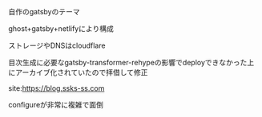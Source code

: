 自作のgatsbyのテーマ

ghost+gatsby+netlifyにより構成

ストレージやDNSはcloudflare

目次生成に必要なgatsby-transformer-rehypeの影響でdeployできなかった上にアーカイブ化されていたので拝借して修正

site:https://blog.ssks-ss.com

configureが非常に複雑で面倒
